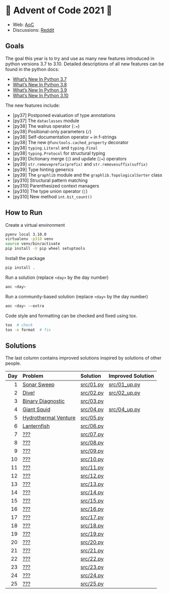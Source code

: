 # 🎄 Advent of Code 2021 🎄

* Web: [AoC](https://adventofcode.com/2021)
* Discussions: [Reddit](https://www.reddit.com/r/adventofcode)

## Goals
The goal this year is to try and use as many new features introduced
in python versions 3.7 to 3.10. Detailed descriptions of all new features
can be found in the python docs:
* [What’s New In Python 3.7](https://docs.python.org/3/whatsnew/3.7.html)
* [What’s New In Python 3.8](https://docs.python.org/3/whatsnew/3.8.html)
* [What’s New In Python 3.9](https://docs.python.org/3/whatsnew/3.9.html)
* [What’s New In Python 3.10](https://docs.python.org/3/whatsnew/3.10.html)

The new features include:
* [py37] Postponed evaluation of type annotations
* [py37] The `dataclasses` module
* [py38] The walrus operator (`:=`)
* [py38] Positional-only parameters (`/`)
* [py38] Self-documentation operator `=` in f-strings
* [py38] The new `@functools.cached_property` decorator
* [py38] `typing.Literal` and `typing.Final`
* [py38] `typing.Protocol` for structural typing
* [py39] Dictionary merge (`|`) and update (`|=`) operators
* [py39] `str.removeprefix(prefix)` and `str.removesuffix(suffix)`
* [py39] Type hinting generics
* [py39] The `graphlib` module and the `graphlib.TopologicalSorter` class
* [py310] Structural pattern matching
* [py310] Parenthesized context managers
* [py310] The type union operator (`|`)
* [py310] New method `int.bit_count()`

## How to Run
Create a virtual environment
```sh
pyenv local 3.10.0
virtualenv -p310 venv
source venv/bin/activate
pip install -U pip wheel setuptools
```

Install the package
```sh
pip install .
```

Run a solution (replace `<day>` by the day number)
```sh
aoc <day>
```

Run a community-based solution (replace `<day>` by the day number)
```sh
aoc <day> --extra
```

Code style and formatting can be checked and fixed using tox.
```bash
tox  # check
tox -e format  # fix
```

## Solutions
The last column contains improved solutions inspired by solutions of other people.

| Day | Problem                                                     | Solution                                    | Improved Solution                                    |
|----:|:------------------------------------------------------------|:--------------------------------------------|:-----------------------------------------------------|
|   1 | [Sonar Sweep](https://adventofcode.com/2021/day/1)          | [src/01.py](src/aoc2021/solutions/day01.py) | [src/01_up.py](src/aoc2021/solutions_extra/day01.py) |
|   2 | [Dive!](https://adventofcode.com/2021/day/2)                | [src/02.py](src/aoc2021/solutions/day02.py) | [src/02_up.py](src/aoc2021/solutions_extra/day02.py) |
|   3 | [Binary Diagnostic](https://adventofcode.com/2021/day/3)    | [src/03.py](src/aoc2021/solutions/day03.py) |                                                      |
|   4 | [Giant Squid](https://adventofcode.com/2021/day/4)          | [src/04.py](src/aoc2021/solutions/day04.py) | [src/04_up.py](src/aoc2021/solutions_extra/day04.py) |
|   5 | [Hydrothermal Venture](https://adventofcode.com/2021/day/5) | [src/05.py](src/aoc2021/solutions/day05.py) |                                                      |
|   6 | [Lanternfish](https://adventofcode.com/2021/day/6)          | [src/06.py](src/06.py)                      |                                                      |
|   7 | [???](https://adventofcode.com/2021/day/7)                  | [src/07.py](src/07.py)                      |                                                      |
|   8 | [???](https://adventofcode.com/2021/day/8)                  | [src/08.py](src/08.py)                      |                                                      |
|   9 | [???](https://adventofcode.com/2021/day/9)                  | [src/09.py](src/09.py)                      |                                                      |
|  10 | [???](https://adventofcode.com/2021/day/10)                 | [src/10.py](src/10.py)                      |                                                      |
|  11 | [???](https://adventofcode.com/2021/day/11)                 | [src/11.py](src/11.py)                      |                                                      |
|  12 | [???](https://adventofcode.com/2021/day/12)                 | [src/12.py](src/12.py)                      |                                                      |
|  13 | [???](https://adventofcode.com/2021/day/13)                 | [src/13.py](src/13.py)                      |                                                      |
|  14 | [???](https://adventofcode.com/2021/day/14)                 | [src/14.py](src/14.py)                      |                                                      |
|  15 | [???](https://adventofcode.com/2021/day/15)                 | [src/15.py](src/15.py)                      |                                                      |
|  16 | [???](https://adventofcode.com/2021/day/16)                 | [src/16.py](src/16.py)                      |                                                      |
|  17 | [???](https://adventofcode.com/2021/day/17)                 | [src/17.py](src/17.py)                      |                                                      |
|  18 | [???](https://adventofcode.com/2021/day/18)                 | [src/18.py](src/18.py)                      |                                                      |
|  19 | [???](https://adventofcode.com/2021/day/19)                 | [src/19.py](src/19.py)                      |                                                      |
|  20 | [???](https://adventofcode.com/2021/day/20)                 | [src/20.py](src/20.py)                      |                                                      |
|  21 | [???](https://adventofcode.com/2021/day/21)                 | [src/21.py](src/21.py)                      |                                                      |
|  22 | [???](https://adventofcode.com/2021/day/22)                 | [src/22.py](src/22.py)                      |                                                      |
|  23 | [???](https://adventofcode.com/2021/day/23)                 | [src/23.py](src/23.py)                      |                                                      |
|  24 | [???](https://adventofcode.com/2021/day/24)                 | [src/24.py](src/24.py)                      |                                                      |
|  25 | [???](https://adventofcode.com/2021/day/25)                 | [src/25.py](src/25.py)                      |                                                      |
